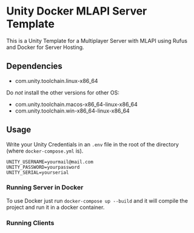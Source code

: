 # Unity Docker MLAPI Server Template
This is a Unity Template for a Multiplayer Server with MLAPI using Rufus and Docker for Server Hosting.
## Dependencies
- com.unity.toolchain.linux-x86_64

Do *not* install the other versions for other OS:
- com.unity.toolchain.macos-x86_64-linux-x86_64
- com.unity.toolchain.win-x86_64-linux-x86_64
## Usage
Write your Unity Credentials in an `.env` file in the root of the directory (where `docker-compose.yml` is).
```
UNITY_USERNAME=yourmail@mail.com
UNITY_PASSWORD=yourpassword
UNITY_SERIAL=yourserial
```
### Running Server in Docker
To use Docker just run `docker-compose up --build` and it will compile the project and run it in a docker container. 
### Running Clients
